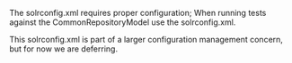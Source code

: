 The solrconfig.xml requires proper configuration; When running tests against the
CommonRepositoryModel use the solrconfig.xml.

This solrconfig.xml is part of a larger configuration management concern, but
for now we are deferring.